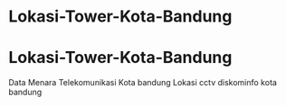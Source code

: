 # Lokasi-Tower-Kota-Bandung
# Lokasi-Tower-Kota-Bandung
Data Menara Telekomunikasi Kota bandung
Lokasi cctv diskominfo kota bandung
